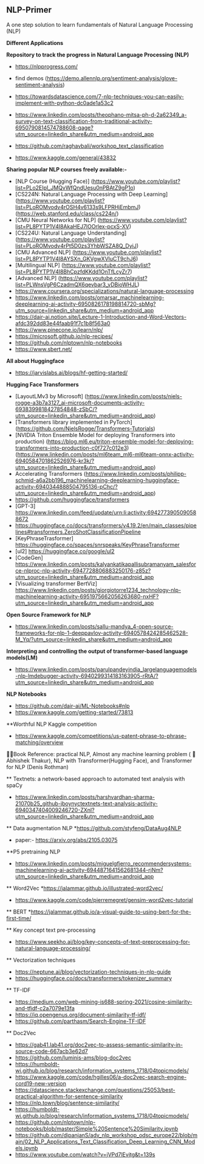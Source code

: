 ## NLP-Primer
 A one step solution to learn fundamentals of Natural Language Processing (NLP)
 
**Different Applications** 
 
**Repository to track the progress in Natural Language Processing (NLP)**
* https://nlpprogress.com/
* find demos (https://demo.allennlp.org/sentiment-analysis/glove-sentiment-analysis)
* https://towardsdatascience.com/7-nlp-techniques-you-can-easily-implement-with-python-dc0ade1a53c2
* https://www.linkedin.com/posts/theophano-mitsa-ph-d-2a62349_a-survey-on-text-classification-from-traditional-activity-6950790814574788608-qage?utm_source=linkedin_share&utm_medium=android_app
* https://github.com/raghavbali/workshop_text_classification

* https://www.kaggle.com/general/43832
 
**Sharing popular NLP courses freely available:-**
 
* [NLP Course (Hugging Face)] (https://www.youtube.com/playlist?list=PLo2EIpI_JMQvWfQndUesu0nPBAtZ9gP1o)
* [CS224N: Natural Language Processing with Deep Learning] (https://www.youtube.com/playlist?list=PLoROMvodv4rOSH4v6133s9LFPRHjEmbmJ) (https://web.stanford.edu/class/cs224n/)
* [CMU Neural Networks for NLP] (https://www.youtube.com/playlist?list=PL8PYTP1V4I8AkaHEJ7lOOrlex-pcxS-XV)
* [CS224U: Natural Language Understanding] (https://www.youtube.com/playlist?list=PLoROMvodv4rPt5D0zs3YhbWSZA8Q_DyiJ)
* [CMU Advanced NLP] (https://www.youtube.com/playlist?list=PL8PYTP1V4I8AYSXn_GKVgwXVluCT9chJ6)
* [Multilingual NLP] (https://www.youtube.com/playlist?list=PL8PYTP1V4I8BhCpzfdKKdd1OnTfLcyZr7)
* [Advanced NLP] (https://www.youtube.com/playlist?list=PLWnsVgP6CzadmQX6qevbar3_vDBioWHJL)
* https://www.coursera.org/specializations/natural-language-processing
* https://www.linkedin.com/posts/omarsar_machinelearning-deeplearning-ai-activity-6950826178198814720-sbMg?utm_source=linkedin_share&utm_medium=android_app
* https://dair-ai.notion.site/Lecture-1-Introduction-and-Word-Vectors-afdc392dd83e44faab91f7c1b8f563a0
* https://www.pinecone.io/learn/nlp/
* https://microsoft.github.io/nlp-recipes/
* https://github.com/nlptown/nlp-notebooks
* https://www.sbert.net/


**All about Huggingface**
* https://jarvislabs.ai/blogs/hf-getting-started/

**Hugging Face Transformers**

* [LayoutLMv3 by Microsoft] (https://www.linkedin.com/posts/niels-rogge-a3b7a3127_ai-microsoft-documents-activity-6938399818427854848-zSbC/?utm_source=linkedin_share&utm_medium=android_app) 
* [Transformers library implemented in PyTorch] (https://github.com/NielsRogge/Transformers-Tutorials)
* [NVIDIA Triton Ensemble Model for deploying Transformers into production) (https://blog.ml6.eu/triton-ensemble-model-for-deploying-transformers-into-production-c0f727c012e3) (https://www.linkedin.com/posts/ml6team_ml6-ml6team-onnx-activity-6940584701862526976-kr3k/?utm_source=linkedin_share&utm_medium=android_app)
* Accelerating Transformers (https://www.linkedin.com/posts/philipp-schmid-a6a2bb196_machinelearning-deeplearning-huggingface-activity-6940344888504795136-pChc/?utm_source=linkedin_share&utm_medium=android_app)
* https://github.com/huggingface/transformers
* [GPT-3] https://www.linkedin.com/feed/update/urn:li:activity:6942773905090588672
* https://huggingface.co/docs/transformers/v4.19.2/en/main_classes/pipelines#transformers.ZeroShotClassificationPipeline
* [KeyPhraseTrasformer] https://huggingface.co/spaces/snrspeaks/KeyPhraseTransformer
* [ul2] https://huggingface.co/google/ul2
* [CodeGen] https://www.linkedin.com/posts/kalyankatikapallisubramanyam_salesforce-nlproc-nlp-activity-6947728806883250176-z85z?utm_source=linkedin_share&utm_medium=android_app
* [Visualizing transformer BertViz] https://www.linkedin.com/posts/giorgiotorre1234_technology-nlp-machinelearning-activity-6951975662056263680-nxHF?utm_source=linkedin_share&utm_medium=android_app

**Open Source Framework for NLP**
* https://www.linkedin.com/posts/sallu-mandya_4-open-source-frameworks-for-nlp-1-deeppavlov-activity-6940578424285462528-M_Yq/?utm_source=linkedin_share&utm_medium=android_app

**Interpreting and controlling the output of transformer-based language models(LM)**
* https://www.linkedin.com/posts/parulpandeyindia_largelanguagemodels-nlp-lmdebugger-activity-6940299314183163905-rRtA/?utm_source=linkedin_share&utm_medium=android_app

**NLP Notebooks**
* https://github.com/dair-ai/ML-Notebooks#nlp
* https://www.kaggle.com/getting-started/73813

**Worthful NLP Kaggle competition
* https://www.kaggle.com/competitions/us-patent-phrase-to-phrase-matching/overview

📕📄Book Reference: 
practical NLP, Almost any machine learning problem ( 🚀 Abhishek Thakur), NLP with Transformer(Hugging Face), and Transformer for NLP (Denis Rothman) 

** Textnets: a network-based approach to automated text analysis with spaCy
* https://www.linkedin.com/posts/harshvardhan-sharma-21070b25_github-jboynyctextnets-text-analysis-activity-6940347404009246720-ZXnl?utm_source=linkedin_share&utm_medium=android_app

** Data augmentation NLP
*https://github.com/styfeng/DataAug4NLP
* paper:- https://arxiv.org/abs/2105.03075

**P5 pretraining NLP
* https://www.linkedin.com/posts/miguelgfierro_recommendersystems-machinelearning-ai-activity-6944871641562681344-rjNm?utm_source=linkedin_share&utm_medium=android_app

** Word2Vec
*https://jalammar.github.io/illustrated-word2vec/
* https://www.kaggle.com/code/pierremegret/gensim-word2vec-tutorial

** BERT
*https://jalammar.github.io/a-visual-guide-to-using-bert-for-the-first-time/

** Key concept text pre-processing
* https://www.seekho.ai/blog/key-concepts-of-text-preprocessing-for-natural-language-processing/

** Vectorization techniques
* https://neptune.ai/blog/vectorization-techniques-in-nlp-guide
* https://huggingface.co/docs/transformers/tokenizer_summary

** TF-IDF
* https://medium.com/web-mining-is688-spring-2021/cosine-similarity-and-tfidf-c2a7079e13fa
* https://iq.opengenus.org/document-similarity-tf-idf/
* https://github.com/parthasm/Search-Engine-TF-IDF

** Doc2Vec
* https://gab41.lab41.org/doc2vec-to-assess-semantic-similarity-in-source-code-667acb3e62d7
* https://github.com/luminis-ams/blog-doc2vec
* https://humboldt-wi.github.io/blog/research/information_systems_1718/04topicmodels/
* https://www.kaggle.com/code/hgilles06/a-doc2vec-search-engine-cord19-new-version
* https://datascience.stackexchange.com/questions/25053/best-practical-algorithm-for-sentence-similarity
* https://nlp.town/blog/sentence-similarity/
* https://humboldt-wi.github.io/blog/research/information_systems_1718/04topicmodels/
* https://github.com/nlptown/nlp-notebooks/blob/master/Simple%20Sentence%20Similarity.ipynb
* https://github.com/dipanjanS/adv_nlp_workshop_odsc_europe22/blob/main/02_NLP_Applications_Text_Classification_Deep_Learning_CNN_Models.ipynb
* https://www.youtube.com/watch?v=jVPd7lEvjtg&t=139s

